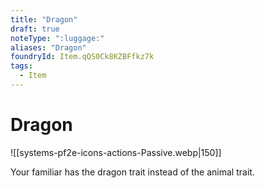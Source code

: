 ```yaml
---
title: "Dragon"
draft: true
noteType: ":luggage:"
aliases: "Dragon"
foundryId: Item.qQS0Ck8KZBFfkz7k
tags:
  - Item
---
```


# Dragon
![[systems-pf2e-icons-actions-Passive.webp|150]]

Your familiar has the dragon trait instead of the animal trait.
